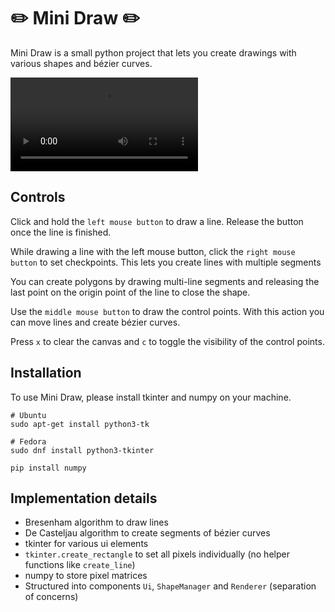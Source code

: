 # ✏️ Mini Draw ✏️

Mini Draw is a small python project that lets you create drawings with various shapes and bézier curves.

![](showcase.webm)

## Controls

Click and hold the `left mouse button` to draw a line. Release the button once the line is finished.

While drawing a line with the left mouse button, click the `right mouse button` to set checkpoints. This lets you create lines with multiple segments

You can create polygons by drawing multi-line segments and releasing the last point on the origin point of the line to close the shape.

Use the `middle mouse button` to draw the control points. With this action you can move lines and create bézier curves.

Press `x` to clear the canvas and `c` to toggle the visibility of the control points.

## Installation

To use Mini Draw, please install tkinter and numpy on your machine.

```shell
# Ubuntu
sudo apt-get install python3-tk

# Fedora
sudo dnf install python3-tkinter
```

```text
pip install numpy
```

## Implementation details

- Bresenham algorithm to draw lines
- De Casteljau algorithm to create segments of bézier curves
- tkinter for various ui elements
- `tkinter.create_rectangle` to set all pixels individually (no helper functions like `create_line`)
- numpy to store pixel matrices
- Structured into components `Ui`, `ShapeManager` and `Renderer` (separation of concerns)